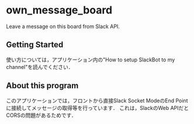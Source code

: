 # own_message_board

Leave a message on this board from Slack API.

## Getting Started

使い方については，アプリケーション内の"How to setup SlackBot to my channel"を読んでください．

## About this program

このアプリケーションでは，フロントから直接Slack Socket ModeのEnd Pointに接続してメッセージの取得等を行っています．
これは，SlackのWeb APIだとCORSの問題があるためです．